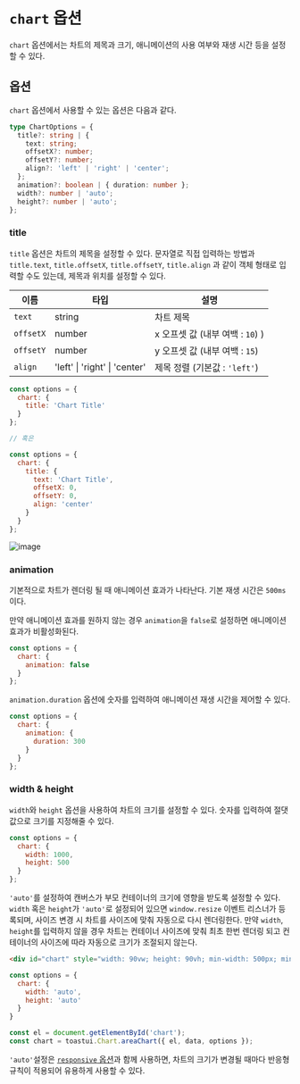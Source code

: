 # `chart` 옵션

`chart` 옵션에서는 차트의 제목과 크기, 애니메이션의 사용 여부와 재생 시간 등을 설정할 수 있다.

## 옵션
`chart` 옵션에서 사용할 수 있는 옵션은 다음과 같다.

```ts
type ChartOptions = {
  title?: string | {
    text: string;
    offsetX?: number;
    offsetY?: number;
    align?: 'left' | 'right' | 'center';
  };
  animation?: boolean | { duration: number };
  width?: number | 'auto';
  height?: number | 'auto';
};
```

### title

`title` 옵션은 차트의 제목을 설정할 수 있다. 문자열로 직접 입력하는 방법과 `title.text`, `title.offsetX`, `title.offsetY`, `title.align` 과 같이 객체 형태로 입력할 수도 있는데, 제목과 위치를 설정할 수 있다.

| 이름 | 타입 | 설명 |
| --- | --- | --- |
| `text` | string | 차트 제목 |
| `offsetX` | number | x 오프셋 값 (내부 여백 : `10`) ) |
| `offsetY` | number | y 오프셋 값 (내부 여백 : `15`) |
| `align` | 'left' \| 'right' \| 'center' | 제목 정렬 (기본값 : `'left'`) |

```js
const options = {
  chart: {
    title: 'Chart Title'
  }
};

// 혹은

const options = {
  chart: {
    title: {
      text: 'Chart Title',
      offsetX: 0,
      offsetY: 0,
      align: 'center'
    }
  }
};
```

![image](https://user-images.githubusercontent.com/43128697/102858963-7a11a480-446e-11eb-94ac-0008113fe5f5.png)


### animation

기본적으로 차트가 렌더링 될 때 애니메이션 효과가 나타난다. 기본 재생 시간은 `500ms`이다.

만약 애니메이션 효과를 원하지 않는 경우 `animation`을 `false`로 설정하면 애니메이션 효과가 비활성화된다.

```js
const options = {
  chart: {
    animation: false
  }
};
```

`animation.duration` 옵션에 숫자를 입력하여 애니메이션 재생 시간을 제어할 수 있다.

```js
const options = {
  chart: {
    animation: {
      duration: 300
    }
  }
};
```

### width & height

`width`와 `height` 옵션을 사용하여 차트의 크기를 설정할 수 있다.
숫자를 입력하여 절댓값으로 크기를 지정해줄 수 있다.

```js
const options = {
  chart: {
    width: 1000,
    height: 500
  }
};
```

`'auto'`를 설정하여 캔버스가 부모 컨테이너의 크기에 영향을 받도록 설정할 수 있다. `width` 혹은 `height`가 `'auto'`로 설정되어 있으면 `window.resize` 이벤트 리스너가 등록되며, 사이즈 변경 시 차트를 사이즈에 맞춰 자동으로 다시 렌더링한다. 만약 `width`, `height`를 입력하지 않을 경우 차트는 컨테이너 사이즈에 맞춰 최초 한번 렌더링 되고 컨테이너의 사이즈에 따라 자동으로 크기가 조절되지 않는다.

```html
<div id="chart" style="width: 90vw; height: 90vh; min-width: 500px; min-height: 300px;">
```

```js
const options = {
  chart: {
    width: 'auto',
    height: 'auto'
  }
}

const el = document.getElementById('chart');
const chart = toastui.Chart.areaChart({ el, data, options });
```

`'auto'`설정은 [`responsive` 옵션](./common-responsive-options.md)과 함께 사용하면, 차트의 크기가 변경될 때마다 반응형 규칙이 적용되어 유용하게 사용할 수 있다.
